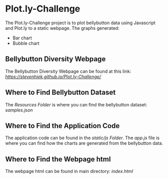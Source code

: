 # Plot.ly-Challenge
The Plot.ly-Challenge project is to plot bellybutton data using Javascript and Plot.ly to a static webpage. The graphs generated:
* Bar chart 
* Bubble chart
## Bellybutton Diversity Webpage
The Bellybutton Diversity Webpage can be found at this link: *https://stevenhiek.github.io/Plot.ly-Challenge/*
## Where to Find Bellybutton Dataset
The *Resources Folder* is where you can find the bellybutton dataset: *samples.json*
## Where to Find the Application Code
The application code can be found in the *static/js Folder*. The *app.js* file is where you can find how the charts are generated from the bellybutton data.
## Where to Find the Webpage html
The webpage html can be found in main directory: *index.html*